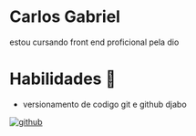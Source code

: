 # Carlos Gabriel 

estou cursando front end proficional pela dio 

# Habilidades 💪
- versionamento de codigo git e github
djabo

[![github](https://encrypted-tbn0.gstatic.com/images?q=tbn:ANd9GcR_sIaZ-H0bPBQZyn3xjquS3SnlVFaEyJRkVEPJlPQmnfKusXduGLh459G8&s=2)](https://github.com/calosgabriel1)

